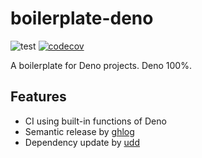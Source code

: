 # boilerplate-deno

![test](https://github.com/hasundue/boilerplate-deno/actions/workflows/test.yml/badge.svg)
[![codecov](https://codecov.io/gh/hasundue/boilerplate-deno/branch/main/graph/badge.svg?token=7BS432RAXB)](https://codecov.io/gh/hasundue/boilerplate-deno)

A boilerplate for Deno projects. Deno 100%.

## Features

- CI using built-in functions of Deno
- Semantic release by [ghlog](https://github.com/hasundue/ghlog)
- Dependency update by [udd](https://github.com/hayd/deno-udd)
